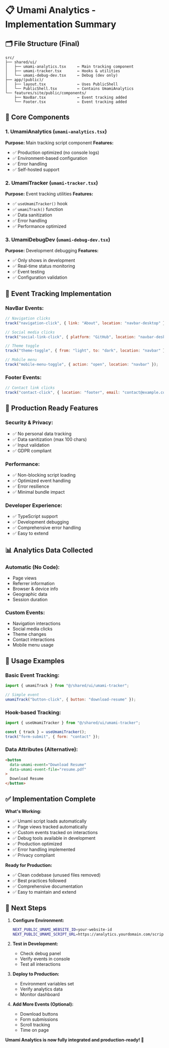 # 📋 Umami Analytics - Implementation Summary

## 🗂️ File Structure (Final)

```
src/
├── shared/ui/
│   ├── umami-analytics.tsx     ← Main tracking component
│   ├── umami-tracker.tsx       ← Hooks & utilities  
│   └── umami-debug-dev.tsx     ← Debug (dev only)
├── app/(public)/
│   ├── layout.tsx              ← Uses PublicShell
│   └── PublicShell.tsx         ← Contains UmamiAnalytics
└── features/site/public/components/
    ├── NavBar.tsx              ← Event tracking added
    └── Footer.tsx              ← Event tracking added
```

## 🎯 Core Components

### 1. **UmamiAnalytics** (`umami-analytics.tsx`)
**Purpose:** Main tracking script component
**Features:**
- ✅ Production optimized (no console logs)
- ✅ Environment-based configuration
- ✅ Error handling
- ✅ Self-hosted support

### 2. **UmamiTracker** (`umami-tracker.tsx`)
**Purpose:** Event tracking utilities
**Features:**
- ✅ `useUmamiTracker()` hook
- ✅ `umamiTrack()` function
- ✅ Data sanitization
- ✅ Error handling
- ✅ Performance optimized

### 3. **UmamiDebugDev** (`umami-debug-dev.tsx`)
**Purpose:** Development debugging
**Features:**
- ✅ Only shows in development
- ✅ Real-time status monitoring
- ✅ Event testing
- ✅ Configuration validation

## 🎯 Event Tracking Implementation

### **NavBar Events:**
```javascript
// Navigation clicks
track("navigation-click", { link: "About", location: "navbar-desktop" });

// Social media clicks  
track("social-link-click", { platform: "GitHub", location: "navbar-desktop" });

// Theme toggle
track("theme-toggle", { from: "light", to: "dark", location: "navbar" });

// Mobile menu
track("mobile-menu-toggle", { action: "open", location: "navbar" });
```

### **Footer Events:**
```javascript
// Contact link clicks
track("contact-click", { location: "footer", email: "contact@example.com" });
```

## 🚀 Production Ready Features

### **Security & Privacy:**
- ✅ No personal data tracking
- ✅ Data sanitization (max 100 chars)
- ✅ Input validation
- ✅ GDPR compliant

### **Performance:**
- ✅ Non-blocking script loading
- ✅ Optimized event handling
- ✅ Error resilience
- ✅ Minimal bundle impact

### **Developer Experience:**
- ✅ TypeScript support
- ✅ Development debugging
- ✅ Comprehensive error handling
- ✅ Easy to extend

## 📊 Analytics Data Collected

### **Automatic (No Code):**
- Page views
- Referrer information
- Browser & device info
- Geographic data
- Session duration

### **Custom Events:**
- Navigation interactions
- Social media clicks
- Theme changes
- Contact interactions
- Mobile menu usage

## 🔧 Usage Examples

### **Basic Event Tracking:**
```javascript
import { umamiTrack } from "@/shared/ui/umami-tracker";

// Simple event
umamiTrack("button-click", { button: "download-resume" });
```

### **Hook-based Tracking:**
```javascript
import { useUmamiTracker } from "@/shared/ui/umami-tracker";

const { track } = useUmamiTracker();
track("form-submit", { form: "contact" });
```

### **Data Attributes (Alternative):**
```html
<button 
  data-umami-event="Download Resume"
  data-umami-event-file="resume.pdf"
>
  Download Resume
</button>
```

## ✅ Implementation Complete

**What's Working:**
- ✅ Umami script loads automatically
- ✅ Page views tracked automatically  
- ✅ Custom events tracked on interactions
- ✅ Debug tools available in development
- ✅ Production optimized
- ✅ Error handling implemented
- ✅ Privacy compliant

**Ready for Production:**
- ✅ Clean codebase (unused files removed)
- ✅ Best practices followed
- ✅ Comprehensive documentation
- ✅ Easy to maintain and extend

## 🎉 Next Steps

1. **Configure Environment:**
   ```bash
   NEXT_PUBLIC_UMAMI_WEBSITE_ID=your-website-id
   NEXT_PUBLIC_UMAMI_SCRIPT_URL=https://analytics.yourdomain.com/script.js
   ```

2. **Test in Development:**
   - Check debug panel
   - Verify events in console
   - Test all interactions

3. **Deploy to Production:**
   - Environment variables set
   - Verify analytics data
   - Monitor dashboard

4. **Add More Events (Optional):**
   - Download buttons
   - Form submissions
   - Scroll tracking
   - Time on page

**Umami Analytics is now fully integrated and production-ready! 🚀**
